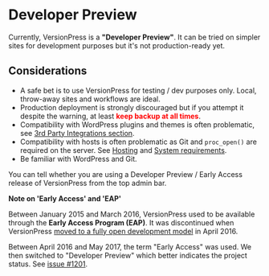# Developer Preview

Currently, VersionPress is a **"Developer Preview"**. It can be tried on simpler sites for development purposes but it's not production-ready yet. 


## Considerations

 - A safe bet is to use VersionPress for testing / dev purposes only. Local, throw-away sites and workflows are ideal.
 - Production deployment is strongly discouraged but if you attempt it despite the warning, at least **<span style="color:red;">keep backup at all times</span>**.
 - Compatibility with WordPress plugins and themes is often problematic, see [3rd Party Integrations section](../integrations).
 - Compatibility with hosts is often problematic as Git and `proc_open()` are required on the server. See [Hosting](../integrations/hosts) and [System requirements](./installation-uninstallation).
 - Be familiar with WordPress and Git.

You can tell whether you are using a Developer Preview / Early Access release of VersionPress from the top admin bar.

<div class="note">
  <p><strong>Note on 'Early Access' and 'EAP'</strong></p>
  <p>Between January 2015 and March 2016, VersionPress used to be available through the <strong>Early Access Program (EAP)</strong>. It was discontinued when VersionPress <a href="https://blog.versionpress.net/2016/04/going-open-source/">moved to a fully open development model</a> in April 2016.</p>
  <p>Between April 2016 and May 2017, the term "Early Access" was used. We then switched to "Developer Preview" which better indicates the project status. See <a href="https://github.com/versionpress/versionpress/issues/1201">issue #1201</a>.</p>  
</div>
